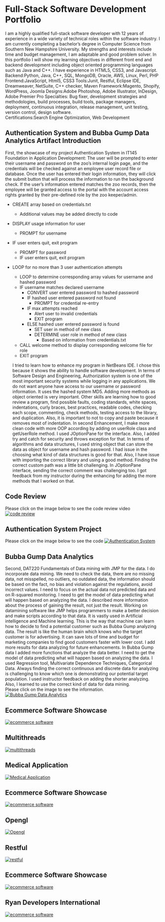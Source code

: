 # Full-Stack Software Development Portfolio
I am a highly qualified full-stack software developer with 12 years of experience in a wide variety of technical roles within the software industry. I am currently completing a bachelor’s degree in Computer Science from Southern New Hampshire University. My strengths and interests include time and budget management, I am adaptable and good problem solver. 
In this portfolio I will show my learning objectives in different front end and backend development including object oriented programming languages such as Java and C++. I have experience in HTML5, CSS3, and Javascript.
Backend:Python, Java, C++, SQL, MongoDB, Oracle, AWS, Linux, Perl, PHP 
Frontend:JavaScript, Html5, CSS3 
Tools:Junit, Restful, Eclipse IDE, Dreamweaver, NetSuite, C++ checker, Maven 
Framework:Magento, Shopify, WordPress, Joomla 
Designs:Adobe Photoshop, Adobe Illustrator, InDesign, Adobe Premier Pro 
Specialties: Bug fixer, development strategies and methodologies, build processes, build tools, package managers, deployment, continuous integration, release management, unit testing, version control, design software.  
Certifications:Search Engine Optimization, Web Development 

## Authentication System and Bubba Gump Data Analytics Artifact Introduction
First, the showcase of my project Authentication System in IT145 Foundation in Application Development: The user will be prompted to enter their username and password on the zoo’s internal login page, and the credentials will be checked against an employee user record file or database. Once the user has entered their login information, they will click the submit button that will process the information to run the background check. If the user’s information entered matches the zoo records, then the employee will be granted access to the portal with the account access rights granted by their pre-defined role by the zoo keeper/admin.  
- CREATE array based on credentials.txt
 	- Additional values may be added directly to code
- DISPLAY usage information for user
	- PROMPT for username
- IF user enters quit, exit program
	- PROMPT for password
	- IF user enters quit, exit program
- LOOP for no more than 3 user authentication attempts
	* LOOP to determine corresponding array values for username and hashed password
	* IF username matches declared username
		- CONVERT user entered password to hashed password
		- IF hashed user entered password not found
			* PROMPT for credential re-entry
		- IF max attempts reached
			* Alert user to invalid credentials
			* EXIT program
		- ELSE hashed user entered password is found
			* SET user in method of new class
			* DETERMINE user role in method of new class
				- Based on information from credentials.txt
	* CALL welcome method to display corresponding welcome file for role
	* EXIT program
  
	I tried to learn how to enhance my program in NetBeans IDE. I chose this because it shows the ability to handle software development. In terms of Software Design and Engineering, Authorization system is one of the most important security systems while logging in any applications. We do not want anyone have access to our username or password information. It uses the hashed system MD5. Adding more methods as object oriented is very important. Other skills are learning how to good review a program, find possible faults, coding standards, white spaces, indentations, curly braces, best practices, readable codes, checking each scope, commenting, check methods, testing access to the library, and duplication. Also, it is important to not to copy and paste because it removes most of indentation. In second Enhancement, I make more clean code with more OOP according by adding on userRole class and getUserRole method. I used JOptionPane for the interface. Also, I added try and catch for security and throws exception for that. In terms of algorithms and data structures, I used string object that can store the data as object for username and hash password. I had issue in the choosing what kind of data structures is good for that. Also, I have issue with importing the correct library and using a good method. Finding the correct custom path was a little bit challenging. In JOptionPane interface, sending the correct comment was challenging too. I got feedback from my instructor during the enhancing for adding the more methods that I worked on that.   
## Code Review
Please click on the image below to see the code review video
[![code review](https://pilbox.themuse.com/image.png?url=https%3A%2F%2Fassets.themuse.com%2Fuploaded%2Fattachments%2F37944.png%3Fv%3D57b2048f9764ef46742fa4004f485f9efa0448e3dad2cc30de7d2df60eb86379&h=367&prog=1)](https://www.youtube.com/watch?v=GJFQe58KfOw)

## Authentication System Project
Please click on the image below to see the code
[![Authentication System](https://swoopnow.com/wp-content/uploads/2018/02/authentication-vs-authorization.png)](https://github.com/AzitaDadresan/Authentication-System)

## Bubba Gump Data Analytics
Second, DAT220 Fundamentals of Data mining with JMP for the data.  I do incorporate data mining. We need to check the data, there are no missing data, not misspelled, no outliers, no outdated data, the information should be based on the fact, no bias and violation against the regulations, avoid incorrect values. I need to focus on the actual data not predicted data and on R-squared monitoring. I need to get the model of data predicting what will happen based on analyzing the data.
	I described more information about the process of gaining the result, not just the result. Working on datamining software like JMP helps programmers to make a better decision and make scripts according to that data. It is vastly used in Artificial intelligence and Machine learning. This is the way that machine can learn how to decide to find a potential customer such as Bubba Gump analyzing data. The result is like the human brain which knows who the target customer is for advertising. It can save lots of time and budget for marketing companies to find good customers faster with lower cost. I add more results for data analyzing for future enhancements. In Bubba Gump data I added more functions that analyze the data better. I need to get the model of data predicting what will happen based on analyzing the data. I used Regression tool, Multivariate Dependence Techniques, Categorical Data. 
	Always finding the correct continuous and discrete data for analyzing is challenging to know which one is demonstrating our potential target population. I used instructor feedback on adding the shorter analyzing. Also, I learned to use the correct kind of data for data mining.	
Please click on the image to see the information. 
[![Bubba Gump Data Analytics](https://www.maritzcx.com/blog/wp-content/uploads/2013/01/bubba-gump-300x297.jpg)](https://github.com/AzitaDadresan/Bubba-Gump-Data)

## Ecommerce Software Showcase
[![ecommerce software](http://www.ryandevelopers.com/wp-content/uploads/2019/09/sportek-1554x500.jpg)](https://sportek.com/)

## Multithreads
[![multithreads](https://i.ytimg.com/vi/hLucZsS0JDo/maxresdefault.jpg)](https://github.com/AzitaDadresan/Multithread)

## Medical Application
[![Medical Application](https://emerj.com/wp-content/uploads/2018/10/data-mining-medical-records-with-machine-learning-5-current-applications.png)](https://github.com/AzitaDadresan/Medical-Application)

## Ecommerce Software Showcase
[![ecommerce software](http://www.ryandevelopers.com/wp-content/uploads/2019/09/sby-1-1554x500.jpg)](https://spandexbyyard.com/)

## Opengl
[![Opengl](https://answers.unrealengine.com/storage/temp/222581-screen-win.png)](https://github.com/AzitaDadresan/Opengl)

## Restful
[![restful](https://miro.medium.com/max/782/1*EbBD6IXvf3o-YegUvRB_IA.jpeg)](https://github.com/AzitaDadresan/Restful)

## Ecommerce Software Showcase
[![ecommerce software](http://www.ryandevelopers.com/wp-content/uploads/2019/09/zbazar-1-1554x500.jpg)](https://www.zbazaar.com/)

## Ryan Developers International
[![ecommerce software](http://www.ryandevelopers.com/wp-content/uploads/2018/12/1-1554x500@2x.jpg)](http://www.ryandevelopers.com/)






